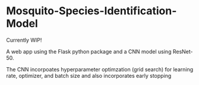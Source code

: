 # Mosquito-Species-Identification-Model

Currently WIP!

A web app using the Flask python package and a CNN model using ResNet-50.

The CNN incorpoates hyperparameter optimzation (grid search) for learning rate, optimizer, and batch size and also incorporates early stopping 
